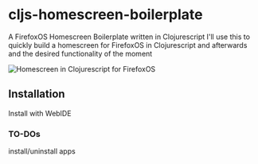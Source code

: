 # cljs-homescreen-boilerplate

A FirefoxOS Homescreen Boilerplate written in Clojurescript
I'll use this to quickly build a homescreen for FirefoxOS in Clojurescript
and afterwards and the desired functionality of the moment

![Homescreen in Clojurescript for FirefoxOS](http://pix.toile-libre.org/upload/original/1447693295.png)


## Installation

Install with WebIDE

### TO-DOs
 install/uninstall apps
